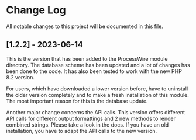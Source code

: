 # Change Log
All notable changes to this project will be documented in this file.

## [1.2.2] - 2023-06-14

This is the version that has been added to the ProcessWire module directory. The database scheme has been updated and a
lot of changes has been done to the code.
It has also been tested to work with the new PHP 8.2 version.

For users, which have downloaded a lower version before, have to uninstall the older version completely and to make a
fresh installation of this module. The most important reason for this is the database update.

Another major change concerns the API calls. This version offers different API calls for different output formattings
and 2 new methods to render combined strings. Please take a look in the docs. If you have an old installation, you have
to adapt the API calls to the new version.


